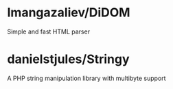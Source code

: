 # Imangazaliev/DiDOM
Simple and fast HTML parser

# danielstjules/Stringy
A PHP string manipulation library with multibyte support

[1]: https://github.com/Imangazaliev/DiDOM "Imangazaliev/DiDOM"
[2]: https://github.com/danielstjules/Stringy "danielstjules/Stringy"